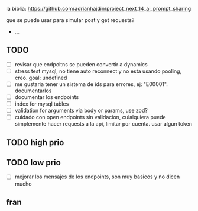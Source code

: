 la biblia: https://github.com/adrianhajdin/project_next_14_ai_prompt_sharing

que se puede usar para simular post y get requests?

- ...

## TODO

- [ ] revisar que endpoitns se pueden convertir a dynamics
- [ ] stress test mysql, no tiene auto reconnect y no esta usando pooling, creo. goal: undefined
- [ ] me gustaria tener un sistema de ids para errores, ej: "E00001". documentarlos
- [ ] documentar los endpoints
- [ ] index for mysql tables
- [ ] validation for arguments via body or params, use zod?
- [ ] cuidado con open endpoints sin validacion, cuialquiera puede simplemente hacer requests a la api, limitar por
  cuenta. usar algun token

## TODO high prio

## TODO low prio

- [ ] mejorar los mensajes de los endpoints, son muy basicos y no dicen mucho 

## fran
